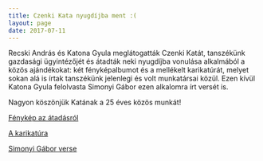 ```yaml
---
title: Czenki Kata nyugdíjba ment :(
layout: page 
date: 2017-07-11
---
```


Recski András és Katona Gyula  meglátogatták Czenki Katát, tanszékünk gazdasági ügyintézőjét és átadták neki nyugdíjba vonulása alkalmából a közös ajándékokat: két fényképalbumot és a mellékelt karikatúrát, melyet sokan alá is írtak tanszékünk jelenlegi és volt munkatársai közül. Ezen kívül Katona Gyula felolvasta Simonyi Gábor ezen alkalomra írt versét is.

Nagyon köszönjük Katának a 25 éves közös munkát!

[Fénykép az átadásról](kata1.jpg)

[A karikatúra](kata_ajandek.jpg)

[Simonyi Gábor verse](katavers.pdf)



